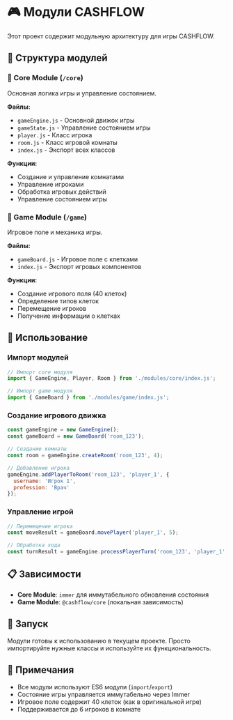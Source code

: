 # 🎮 Модули CASHFLOW

Этот проект содержит модульную архитектуру для игры CASHFLOW.

## 📁 Структура модулей

### 🚀 Core Module (`/core`)
Основная логика игры и управление состоянием.

**Файлы:**
- `gameEngine.js` - Основной движок игры
- `gameState.js` - Управление состоянием игры
- `player.js` - Класс игрока
- `room.js` - Класс игровой комнаты
- `index.js` - Экспорт всех классов

**Функции:**
- Создание и управление комнатами
- Управление игроками
- Обработка игровых действий
- Управление состоянием игры

### 🎯 Game Module (`/game`)
Игровое поле и механика игры.

**Файлы:**
- `gameBoard.js` - Игровое поле с клетками
- `index.js` - Экспорт игровых компонентов

**Функции:**
- Создание игрового поля (40 клеток)
- Определение типов клеток
- Перемещение игроков
- Получение информации о клетках

## 🔧 Использование

### Импорт модулей

```javascript
// Импорт core модуля
import { GameEngine, Player, Room } from './modules/core/index.js';

// Импорт game модуля
import { GameBoard } from './modules/game/index.js';
```

### Создание игрового движка

```javascript
const gameEngine = new GameEngine();
const gameBoard = new GameBoard('room_123');

// Создание комнаты
const room = gameEngine.createRoom('room_123', 4);

// Добавление игрока
gameEngine.addPlayerToRoom('room_123', 'player_1', {
  username: 'Игрок 1',
  profession: 'Врач'
});
```

### Управление игрой

```javascript
// Перемещение игрока
const moveResult = gameBoard.movePlayer('player_1', 5);

// Обработка хода
const turnResult = gameEngine.processPlayerTurn('room_123', 'player_1', 'roll_dice', { steps: 5 });
```

## 📋 Зависимости

- **Core Module**: `immer` для иммутабельного обновления состояния
- **Game Module**: `@cashflow/core` (локальная зависимость)

## 🚀 Запуск

Модули готовы к использованию в текущем проекте. Просто импортируйте нужные классы и используйте их функциональность.

## 📝 Примечания

- Все модули используют ES6 модули (`import`/`export`)
- Состояние игры управляется иммутабельно через Immer
- Игровое поле содержит 40 клеток (как в оригинальной игре)
- Поддерживается до 6 игроков в комнате
